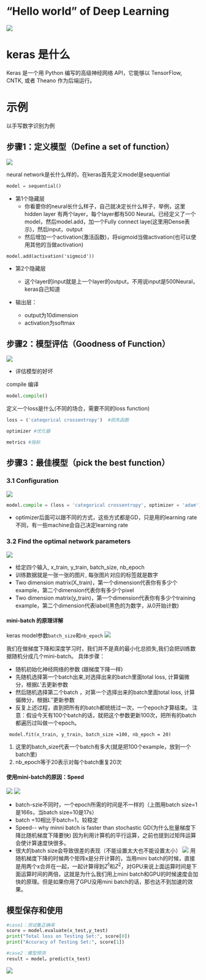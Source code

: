 # “Hello world” of Deep Learning
![](res/chapter15-0.png)




# keras 是什么
Keras 是一个用 Python 编写的高级神经网络 API，它能够以 TensorFlow, CNTK, 或者 Theano 作为后端运行。


# 示例

以手写数字识别为例
## 步骤1：定义模型（Define a set of function）
![](res/chapter15-1.png)


neural network是长什么样的，在keras首先定义model是sequential
```python
model = sequential()
```

- 第1个隐藏层
	- 你看要你的neural长什么样子，自己就决定长什么样子，举例，这里hidden layer 有两个layer，每个layer都有500 Neural。已经定义了一个model，然后model.add，加一个Fully connect laye(这里用Dense表示)，然后input，output
	- 然后增加一个activation(激活函数)，将sigmoid当做activation(也可以使用其他的当做activation)
```
model.add(activation('sigmoid'))
```
- 第2个隐藏层
	- 这个layer的input就是上一个layer的output，不用说input是500Neural，keras自己知道

- 输出层：
	- output为10dimension
	- activation为softmax



## 步骤2：模型评估（Goodness of Function）

![](res/chapter15-2.png)
- 评估模型的好坏


compile 编译
```python
model.compile()
```
定义一个loss是什么(不同的场合，需要不同的loss function)
```python
loss = ('cateqorical crossentropy')  #损失函数
```
```python
optimizer #优化器
```
```python
metrics #指标
```

## 步骤3：最佳模型（pick the best function）

### 3.1 Configuration
![](res/chapter15-3.png)


```python
model.compile = (loss = 'categorical crossentropy', optimizer = 'adam')
```
- optimizer后面可以跟不同的方式，这些方式都是GD，只是用的learning rate不同，有一些machine会自己决定learning rate
### 3.2 Find the optimal network parameters
![](res/chapter15-4.png)
- 给定四个输入, x_train, y_train, batch_size, nb_epoch
- 训练数据就是一张一张的图片, 每张图片对应的标签就是数字
- Two dimension matrix(X_train)，第一个dimension代表你有多少个example，第二个dimension代表你有多少个pixel
- Two dimension matrix(y_train)，第一个dimension代表你有多少个training example，第二个dimension代表label(黑色的为数字，从0开始计数)

#### mini-batch 的原理详解
keras model参数`batch_size`和`nb_epoch`
![](res/chapter15-5.png)

我们在做梯度下降和深度学习时，我们并不是真的最小化总损失,我们会把训练数据随机分成几个mini-batch。
具体步骤：
- 随机初始化神经网络的参数 (跟梯度下降一样)
- 先随机选择第一个batch出来,对选择出来的batch里面total loss, 计算偏微分，根据${L}'$去更新参数
- 然后随机选择第二个batch ，对第一个选择出来的batch里面total loss, 计算偏微分，根据${L}''$更新参数
- 反复上述过程，直到把所有的batch都统统过一次，一个epoch才算结束。
注意：假设今天有100个batch的话，就把这个参数更新100次，把所有的batch都遍历过叫做一个epoch。
```
 model.fit(x_train, y_train, batch_size =100, nb_epoch = 20)
```
1. 这里的batch_size代表一个batch有多大(就是把100个example，放到一个batch里)
2. nb_epoch等于20表示对每个batch重复20次

#### 使用mini-batch的原因：Speed
![](res/chapter15-6.png)
![](res/chapter15-7.png)

- batch-szie不同时，一个epoch所需的时间是不一样的（上图用batch size=1是166s，当batch size=10是17s）
- batch =10相比于batch=1，较稳定
- Speed-- why minni batch is faster than stochastic GD(为什么批量梯度下降比随机梯度下降要快)
  因为利用计算机的平行运算，之前也提到过矩阵运算会使计算速度快很多。
- 很大的batch size会导致很差的表现（不能设置太大也不能设置太小）
![](res/chapter15-8.png)
用随机梯度下降的时候两个矩阵x是分开计算的，当用mini batch的时候，直接是用两个x合并在一起，一起计算得到$Z^1$和$Z^2$，对GPU来说上面运算时间是下面运算时间的两倍，这就是为什么我们用上mini batch和GPU的时候速度会加快的原理。但是如果你用了GPU没用mini batch的话，那也达不到加速的效果。
## 模型保存和使用

```python
#case1：测试集正确率
score = model.evaluate(x_test,y_test)
print("Total loss on Testing Set:", score[0])
print("Accuracy of Testing Set:", score[1])

#case2：模型预测
result = model。predict(x_test)
```
![](res/chapter15-9.png)